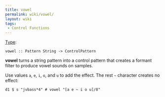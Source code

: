 ```yaml
---
title: vowel
permalink: wiki/vowel/
layout: wiki
tags:
 - Control Functions
---
```


[Type](/wiki/Type_signature "wikilink"):

    vowel :: Pattern String -> ControlPattern

**vowel** turns a string pattern into a control pattern that creates a
formant filter to produce vowel sounds on samples.

Use values `a`, `e`, `i`, `o`, and `u` to add the effect. The rest `~`
character creates no effect:

    d1 $ s "jvbass*4" # vowel "[a e ~ i o u]/8"

